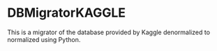 # DBMigratorKAGGLE
This is a migrator of the database provided by Kaggle denormalized to normalized using Python.
